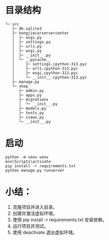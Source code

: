 # 目录结构
```
└─ src
   ├─ db.sqlite3
   ├─ hongjiecarservercenter
   │  ├─ asgi.py
   │  ├─ settings.py
   │  ├─ urls.py
   │  ├─ wsgi.py
   │  ├─ __init__.py
   │  └─ __pycache__
   │     ├─ settings.cpython-313.pyc
   │     ├─ urls.cpython-313.pyc
   │     ├─ wsgi.cpython-313.pyc
   │     └─ __init__.cpython-313.pyc
   ├─ manage.py
   └─ shop
      ├─ admin.py
      ├─ apps.py
      ├─ migrations
      │  └─ __init__.py
      ├─ models.py
      ├─ tests.py
      ├─ views.py
      └─ __init__.py

```
# 启动
```
python -m venv venv
env\Scripts\activate
pip install -r requirements.txt
python manage.py runserver

```

# 小结：
1. 克隆项目并进入目录。  
2. 创建并激活虚拟环境。  
3. 使用 pip install -r requirements.txt 安装依赖。  
4. 运行项目并测试。  
5. 使用 deactivate 退出虚拟环境。  